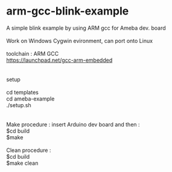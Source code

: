 # arm-gcc-blink-example <br>
A simple blink example by using ARM gcc for Ameba dev. board<br>
<br>
Work on Windows Cygwin evironment, can port onto Linux <br>
<br>
toolchain : ARM GCC <br>
     https://launchpad.net/gcc-arm-embedded <br>
<br>     
setup <br>
<br>
  cd templates <br>
  cd ameba-example <br>
  ./setup.sh <br>
<br>
<br>
Make procedure : insert Arduino dev board and then :<br>
   $cd build<br>
   $make<br>
<br>
Clean procedure :<br>
   $cd build<br>
   $make clean<br>
<br>
